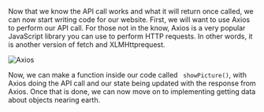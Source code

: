 <!--title={Implementing our first API call}-->

<!--badges={}-->

<!--concepts={}-->

Now that we know the API call works and what it will return once called, we can now start writing code for our website. First, we will want to use Axios to perform our API call. For those not in the know, Axios is a very popular JavaScript library you can use to perform HTTP requests. In other words, it is another version of fetch and XLMHttprequest.

![Axios](https://cms-assets.tutsplus.com/uploads/users/48/posts/21027/image/header-2.jpg)

 Now, we can make a function inside our code called ``` showPicture()```, with Axios doing the API call and our state being updated with the response from Axios. Once that is done, we can now move on to implementing getting data about objects nearing earth. 

